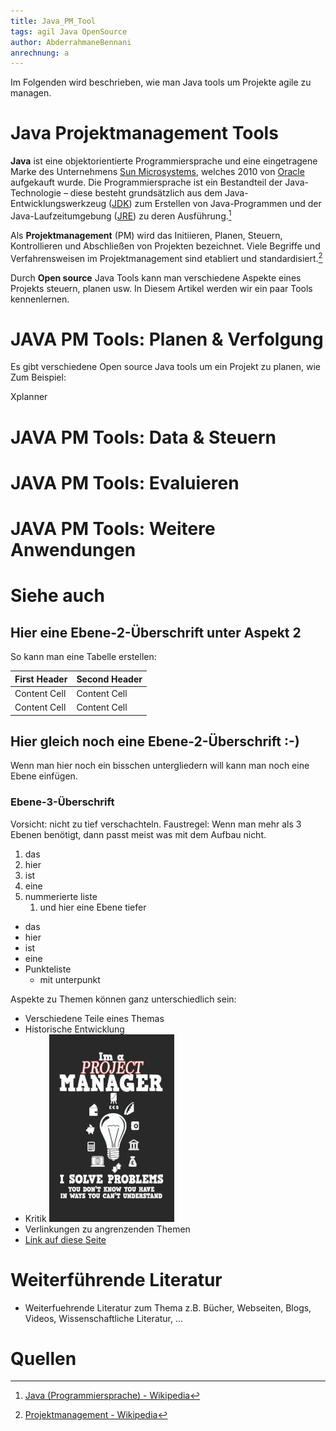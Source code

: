 ```yaml
---
title: Java_PM_Tool
tags: agil Java OpenSource
author: AbderrahmaneBennani
anrechnung: a
---
```


Im Folgenden wird beschrieben, wie man Java tools um Projekte agile zu managen.
# Java Projektmanagement Tools

**Java** ist eine objektorientierte Programmiersprache und eine eingetragene Marke des Unternehmens
[Sun Microsystems](https://de.wikipedia.org/wiki/Sun_Microsystems), welches 2010 von
[Oracle](https://de.wikipedia.org/wiki/Oracle) aufgekauft wurde. Die Programmiersprache ist ein Bestandteil der 
Java-Technologie – diese besteht grundsätzlich aus dem Java-Entwicklungswerkzeug
([JDK](https://de.wikipedia.org/wiki/Java_Development_Kit)) zum Erstellen von Java-Programmen und der
Java-Laufzeitumgebung ([JRE](https://de.wikipedia.org/wiki/Java-Laufzeitumgebung)) zu deren Ausführung.[^1]

Als **Projektmanagement** (PM) wird das Initiieren, Planen, Steuern, Kontrollieren und Abschließen von Projekten bezeichnet.
Viele Begriffe und Verfahrensweisen im Projektmanagement sind etabliert und standardisiert.[^2]

Durch **Open source** Java Tools kann man verschiedene Aspekte eines Projekts steuern, planen usw. In Diesem Artikel werden wir ein paar Tools kennenlernen.


# JAVA PM Tools: Planen & Verfolgung
Es gibt verschiedene Open source Java tools um ein Projekt zu planen, wie Zum Beispiel:

Xplanner
# JAVA PM Tools: Data & Steuern
# JAVA PM Tools: Evaluieren
# JAVA PM Tools: Weitere Anwendungen

# Siehe auch
## Hier eine Ebene-2-Überschrift unter Aspekt 2

So kann man eine Tabelle erstellen:

| First Header  | Second Header |
| ------------- | ------------- |
| Content Cell  | Content Cell  |
| Content Cell  | Content Cell  |

## Hier gleich noch eine Ebene-2-Überschrift :-)

Wenn man hier noch ein bisschen untergliedern will kann man noch eine Ebene einfügen.

### Ebene-3-Überschrift

Vorsicht: nicht zu tief verschachteln. Faustregel: Wenn man mehr als 3
Ebenen benötigt, dann passt meist was mit dem Aufbau nicht.

1. das
2. hier
4. ist
4. eine
7. nummerierte liste
    1. und hier eine Ebene tiefer


* das
* hier
* ist
* eine
* Punkteliste
    - mit unterpunkt
    
Aspekte zu Themen können ganz unterschiedlich sein:

* Verschiedene Teile eines Themas
* Historische Entwicklung
* Kritik
  ![Beispielabbildung](Java_PM_Tool/test-file.jpg)
* Verlinkungen zu angrenzenden Themen
* [Link auf diese Seite](Java_PM_Tool.md)

# Weiterführende Literatur

* Weiterfuehrende Literatur zum Thema z.B. Bücher, Webseiten, Blogs, Videos, Wissenschaftliche Literatur, ...

# Quellen

[^1]: [Java (Programmiersprache) - Wikipedia](https://de.wikipedia.org/wiki/Java_(Programmiersprache))
[^2]: [Projektmanagement - Wikipedia](https://de.wikipedia.org/wiki/Projektmanagement)
[^3]: [Basic Formatting Syntax for GitHub flavored Markdown](https://docs.github.com/en/github/writing-on-github/getting-started-with-writing-and-formatting-on-github/basic-writing-and-formatting-syntax)
[^4]: [Advanced Formatting Syntax for GitHub flavored Markdown](https://docs.github.com/en/github/writing-on-github/working-with-advanced-formatting/organizing-information-with-tables)

